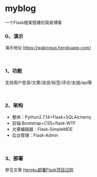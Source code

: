 # myblog

一个Flask框架搭建的简易博客

### 0、演示

演示地址 https://wakingup.herokuapp.com/

<br>


### 1、功能
支持用户登录/文章/说说/标签/评论/友链/api等

<br>


### 2、架构
- 整体：Python2.7.14+Flask+SQLAlchemy
- 前端:Bootstrap+CSS+flask-WTF
- 文章编辑器：Flask-SimpleMDE
- 后台管理：Flask-Admin

<br>


### 3、部署
参见文章 [Heroku部署Flask项目过程](https://wakingup.herokuapp.com/post/1/Heroku%E9%83%A8%E7%BD%B2Flask%E9%A1%B9%E7%9B%AE%E8%BF%87%E7%A8%8B)


<br>


